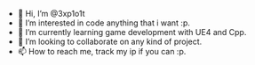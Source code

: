 - 👋 Hi, I’m @3xp1o1t
- 👀 I’m interested in code anything that i want :p.
- 🌱 I’m currently learning game development with UE4 and Cpp.
- 💞️ I’m looking to collaborate on any kind of project.
- 📫 How to reach me, track my ip if you can :p.

<!---
TODO: xdxd
3xp1o1t/3xp1o1t is a ✨ special ✨ repository because its `README.md` (this file) appears on your GitHub profile.
You can click the Preview link to take a look at your changes.
--->
